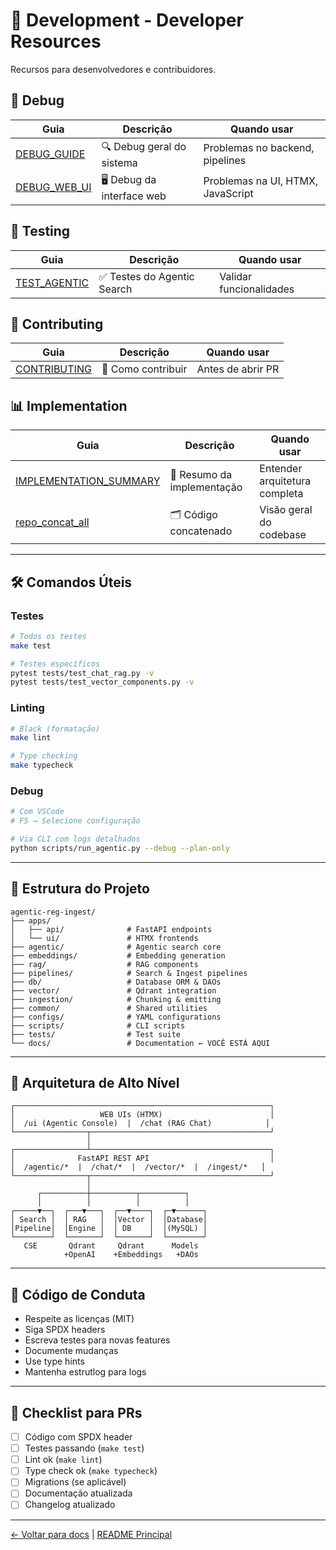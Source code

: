 <!-- SPDX-License-Identifier: MIT | (c) 2025 Leopoldo Carvalho Correia de Lima -->

# 🔧 Development - Developer Resources

Recursos para desenvolvedores e contribuidores.

## 🐛 Debug

| Guia | Descrição | Quando usar |
|------|-----------|-------------|
| [DEBUG_GUIDE](DEBUG_GUIDE.md) | 🔍 Debug geral do sistema | Problemas no backend, pipelines |
| [DEBUG_WEB_UI](DEBUG_WEB_UI.md) | 🖥️ Debug da interface web | Problemas na UI, HTMX, JavaScript |

## 🧪 Testing

| Guia | Descrição | Quando usar |
|------|-----------|-------------|
| [TEST_AGENTIC](TEST_AGENTIC.md) | ✅ Testes do Agentic Search | Validar funcionalidades |

## 👥 Contributing

| Guia | Descrição | Quando usar |
|------|-----------|-------------|
| [CONTRIBUTING](CONTRIBUTING.md) | 🤝 Como contribuir | Antes de abrir PR |

## 📊 Implementation

| Guia | Descrição | Quando usar |
|------|-----------|-------------|
| [IMPLEMENTATION_SUMMARY](IMPLEMENTATION_SUMMARY.md) | 📝 Resumo da implementação | Entender arquitetura completa |
| [repo_concat_all](repo_concat_all.md) | 🗂️ Código concatenado | Visão geral do codebase |

---

## 🛠️ Comandos Úteis

### Testes

```bash
# Todos os testes
make test

# Testes específicos
pytest tests/test_chat_rag.py -v
pytest tests/test_vector_components.py -v
```

### Linting

```bash
# Black (formatação)
make lint

# Type checking
make typecheck
```

### Debug

```bash
# Com VSCode
# F5 → Selecione configuração

# Via CLI com logs detalhados
python scripts/run_agentic.py --debug --plan-only
```

---

## 📁 Estrutura do Projeto

```
agentic-reg-ingest/
├── apps/
│   ├── api/              # FastAPI endpoints
│   └── ui/               # HTMX frontends
├── agentic/              # Agentic search core
├── embeddings/           # Embedding generation
├── rag/                  # RAG components
├── pipelines/            # Search & Ingest pipelines
├── db/                   # Database ORM & DAOs
├── vector/               # Qdrant integration
├── ingestion/            # Chunking & emitting
├── common/               # Shared utilities
├── configs/              # YAML configurations
├── scripts/              # CLI scripts
├── tests/                # Test suite
└── docs/                 # Documentation ← VOCÊ ESTÁ AQUI
```

---

## 🎯 Arquitetura de Alto Nível

```
┌─────────────────────────────────────────────────────────┐
│                   WEB UIs (HTMX)                        │
│  /ui (Agentic Console)  |  /chat (RAG Chat)            │
└────────────────┬────────────────────────────────────────┘
                 │
┌────────────────┴────────────────────────────────────────┐
│              FastAPI REST API                           │
│  /agentic/*  |  /chat/*  |  /vector/*  |  /ingest/*   │
└────────────────┬────────────────────────────────────────┘
                 │
      ┌──────────┼──────────┬──────────┐
      │          │          │          │
┌─────▼──┐  ┌───▼───┐  ┌──▼────┐  ┌─▼──────┐
│ Search │  │ RAG   │  │Vector │  │Database│
│Pipeline│  │Engine │  │ DB    │  │(MySQL) │
└────────┘  └───────┘  └───────┘  └────────┘
   CSE       Qdrant     Qdrant      Models
            +OpenAI    +Embeddings   +DAOs
```

---

## 🔐 Código de Conduta

- Respeite as licenças (MIT)
- Siga SPDX headers
- Escreva testes para novas features
- Documente mudanças
- Use type hints
- Mantenha estrutlog para logs

---

## 📝 Checklist para PRs

- [ ] Código com SPDX header
- [ ] Testes passando (`make test`)
- [ ] Lint ok (`make lint`)
- [ ] Type check ok (`make typecheck`)
- [ ] Migrations (se aplicável)
- [ ] Documentação atualizada
- [ ] Changelog atualizado

---

[← Voltar para docs](../README.md) | [README Principal](../../README.md)


